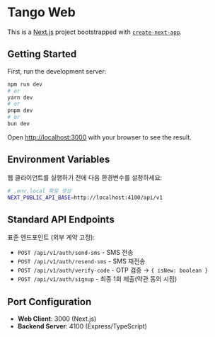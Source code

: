 # Tango Web

This is a [Next.js](https://next.js.org/) project bootstrapped with [`create-next-app`](https://github.com/vercel/next.js/tree/canary/packages/create-next-app).

## Getting Started

First, run the development server:

```bash
npm run dev
# or
yarn dev
# or
pnpm dev
# or
bun dev
```

Open [http://localhost:3000](http://localhost:3000) with your browser to see the result.

## Environment Variables

웹 클라이언트를 실행하기 전에 다음 환경변수를 설정하세요:

```bash
# .env.local 파일 생성
NEXT_PUBLIC_API_BASE=http://localhost:4100/api/v1
```

## Standard API Endpoints

표준 엔드포인트 (외부 계약 고정):

- `POST /api/v1/auth/send-sms` - SMS 전송
- `POST /api/v1/auth/resend-sms` - SMS 재전송  
- `POST /api/v1/auth/verify-code` - OTP 검증 → `{ isNew: boolean }`
- `POST /api/v1/auth/signup` - 최종 1회 제출(약관 동의 시점)

## Port Configuration

- **Web Client**: 3000 (Next.js)
- **Backend Server**: 4100 (Express/TypeScript)
